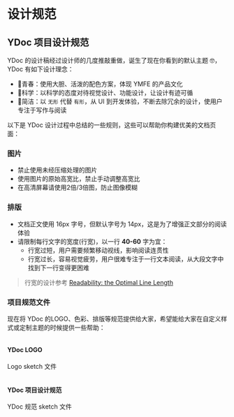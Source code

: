 # 设计规范

## YDoc 项目设计规范

YDoc 的设计稿经过设计师的几度推敲重做，诞生了现在你看到的默认主题 🤓，YDoc 有如下设计理念：

- 💃青春：使用大胆、活泼的配色方案，体现 YMFE 的产品文化
- 🤗科学：以科学的态度对待视觉设计、功能设计，让设计有迹可循
- 🤔简洁：以 `无形` 代替 `有形`，从 UI 到开发体验，不断去除冗余的设计，使用户专注于写作与阅读

以下是 YDoc 设计过程中总结的一些规则，这些可以帮助你构建优美的文档页面：

### 图片

- 禁止使用未经压缩处理的图片
- 使用图片的原始高宽比，禁止手动调整高宽比
- 在高清屏幕请使用2倍/3倍图，防止图像模糊

### 排版

- 文档正文使用 16px 字号，但默认字号为 14px，这是为了增强正文部分的阅读体验
- 请限制每行文字的宽度(行宽)，以一行 __40-60__ 字为宜：
  - 行宽过短，用户需要频繁移动视线，影响阅读连贯性
  - 行宽过长，容易视觉疲劳，用户很难专注于一行文本阅读，从大段文字中找到下一行变得更困难
> 行宽的设计参考 [Readability: the Optimal Line Length](https://baymard.com/blog/line-length-readability)

### 项目规范文件
现在将 YDoc 的LOGO、色彩、排版等规范提供给大家，希望能给大家在自定义样式或定制主题的时候提供一些帮助：

<div class="filebox">
  <div class="item">
    <img src="" alt="" />
    <h4 class="title">YDoc LOGO</h4>
    <p>Logo sketch 文件</p>
  </div>
  <div class="item">
    <img src="" alt="" />
    <h4 class="title">YDoc 项目设计规范</h4>
    <p>YDoc 规范 sketch 文件</p>
  </div>
</div>